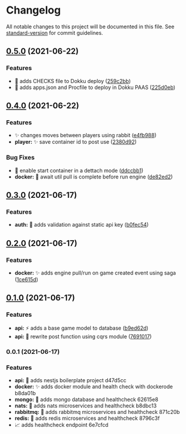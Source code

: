 # Changelog

All notable changes to this project will be documented in this file. See [standard-version](https://github.com/conventional-changelog/standard-version) for commit guidelines.

## [0.5.0](https://github.com/yifan-ca/chess-arena/compare/v0.4.0...v0.5.0) (2021-06-22)


### Features

* 💚 adds CHECKS file to Dokku deploy ([259c2bb](https://github.com/yifan-ca/chess-arena/commit/259c2bb62603e01521650a1682cd78248dac6a49))
* 🚀 adds apps.json and Procfile to deploy in Dokku PAAS ([225d0eb](https://github.com/yifan-ca/chess-arena/commit/225d0eb904bf96c7df9c4c71972bc3e51fbc2d29))

## [0.4.0](https://github.com/crissilvaeng/chess-arena/compare/v0.3.0...v0.4.0) (2021-06-22)


### Features

* :sparkles: changes moves between players using rabbit ([e4fb988](https://github.com/crissilvaeng/chess-arena/commit/e4fb9882bcb809d42db5dc7c7dde041e7a150602))
* **player:** :sparkles: save container id to post use ([2380d92](https://github.com/crissilvaeng/chess-arena/commit/2380d9262f3bc49605c3d72224782ebb9b1d68c7))


### Bug Fixes

* :bug: enable start container in a dettach mode ([ddccbb1](https://github.com/crissilvaeng/chess-arena/commit/ddccbb1fbc3e55197d14ed174e91237cf2531289))
* **docker:** 🐛 await util pull is complete before run engine ([de82ed2](https://github.com/crissilvaeng/chess-arena/commit/de82ed27ff42a20c6c9ad3bd68a305ef7eeaaa9a))

## [0.3.0](https://github.com/crissilvaeng/chess-arena/compare/v0.2.0...v0.3.0) (2021-06-17)


### Features

* **auth:** 🛂 adds validation against static api key ([b0fec54](https://github.com/crissilvaeng/chess-arena/commit/b0fec547a39f4e656789d748ff3ea47ff18adfb3))

## [0.2.0](https://github.com/crissilvaeng/chess-arena/compare/v0.1.0...v0.2.0) (2021-06-17)


### Features

* **docker:** ✨ adds engine pull/run on game created event using saga ([1ce615d](https://github.com/crissilvaeng/chess-arena/commit/1ce615d6b4d9d7fc378ff1c3ae9819cfff7df1d9))

## [0.1.0](https://github.com/crissilvaeng/chess-arena/compare/v0.0.1...v0.1.0) (2021-06-17)


### Features

* **api:** :zap: adds a base game model to database ([b9ed62d](https://github.com/crissilvaeng/chess-arena/commit/b9ed62d426562d0b838e69eed402f73830b410e7))
* **api:** 🎨 rewrite post function using cqrs module ([7691017](https://github.com/crissilvaeng/chess-arena/commit/769101784379fbf4fef00aa01e70a8144cf590c0))

### 0.0.1 (2021-06-17)


### Features

* **api:** :construction: adds nestjs boilerplate project d47d5cc
* **docker:** ✨ adds docker module and health check with dockerode b8da01b
* **mongo:** 🚧 adds mongo database and healthcheck 62615e8
* **nats:** 🚧 adds nats microservices and healthcheck b8dbc13
* **rabbitmq:** 🚧 adds rabbitmq microservices and healthcheck 871c20b
* **redis:** 🚧 adds redis microservices and healthcheck 8796c3f
* 📈 adds healthcheck endpoint 6e7cfcd
